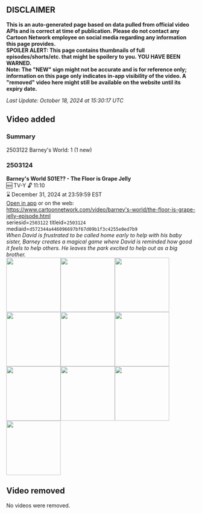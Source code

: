 ## DISCLAIMER
**This is an auto-generated page based on data pulled from official video APIs and is correct at time of publication. Please do not contact any Cartoon Network employee on social media regarding any information this page provides.**  
**SPOILER ALERT: This page contains thumbnails of full episodes/shorts/etc. that might be spoilery to you. YOU HAVE BEEN WARNED.**  
**Note: The "NEW" sign might not be accurate and is for reference only; information on this page only indicates in-app visibility of the video. A "removed" video here might still be available on the website until its expiry date.**  

_Last Update: October 18, 2024 at 15:30:17 UTC_
## Video added
### Summary
2503122 Barney's World: 1 (1 new)  
### 2503124
**Barney's World S01E?? - The Floor is Grape Jelly**  
🆕 TV-Y 🔓 11:10  
⌛ December 31, 2024 at 23:59:59 EST  
[Open in app](https://cnvideo.sercomkc.org/redirector.html?type=cnapp&seriesid=10000000000&titleid=2503124&mediaid=d572344a446096697bf67d09b1f3c4255e0ed7b9) or on the web: https://www.cartoonnetwork.com/video/barney's-world/the-floor-is-grape-jelly-episode.html  
seriesid=`2503122` titleid=`2503124` mediaid=`d572344a446096697bf67d09b1f3c4255e0ed7b9`  
_When David is frustrated to be called home early to help with his baby sister, Barney creates a magical game where David is reminded how good it feels to help others. He leaves the park excited to help out as a big brother._  
<a href="https://s3.amazonaws.com/cartoonorchestrator/2503124_001_1280x720.jpg"><img src="https://s3.amazonaws.com/cartoonorchestrator/2503124_001_640x360.jpg" height="144px" /></a><a href="https://s3.amazonaws.com/cartoonorchestrator/2503124_002_1280x720.jpg"><img src="https://s3.amazonaws.com/cartoonorchestrator/2503124_002_640x360.jpg" height="144px" /></a><a href="https://s3.amazonaws.com/cartoonorchestrator/2503124_003_1280x720.jpg"><img src="https://s3.amazonaws.com/cartoonorchestrator/2503124_003_640x360.jpg" height="144px" /></a><a href="https://s3.amazonaws.com/cartoonorchestrator/2503124_004_1280x720.jpg"><img src="https://s3.amazonaws.com/cartoonorchestrator/2503124_004_640x360.jpg" height="144px" /></a><a href="https://s3.amazonaws.com/cartoonorchestrator/2503124_005_1280x720.jpg"><img src="https://s3.amazonaws.com/cartoonorchestrator/2503124_005_640x360.jpg" height="144px" /></a><a href="https://s3.amazonaws.com/cartoonorchestrator/2503124_006_1280x720.jpg"><img src="https://s3.amazonaws.com/cartoonorchestrator/2503124_006_640x360.jpg" height="144px" /></a><a href="https://s3.amazonaws.com/cartoonorchestrator/2503124_007_1280x720.jpg"><img src="https://s3.amazonaws.com/cartoonorchestrator/2503124_007_640x360.jpg" height="144px" /></a><a href="https://s3.amazonaws.com/cartoonorchestrator/2503124_008_1280x720.jpg"><img src="https://s3.amazonaws.com/cartoonorchestrator/2503124_008_640x360.jpg" height="144px" /></a><a href="https://s3.amazonaws.com/cartoonorchestrator/2503124_009_1280x720.jpg"><img src="https://s3.amazonaws.com/cartoonorchestrator/2503124_009_640x360.jpg" height="144px" /></a><a href="https://s3.amazonaws.com/cartoonorchestrator/2503124_010_1280x720.jpg"><img src="https://s3.amazonaws.com/cartoonorchestrator/2503124_010_640x360.jpg" height="144px" /></a>
## Video removed
No videos were removed.  
